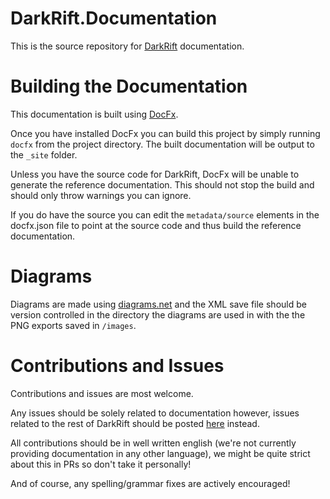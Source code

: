 # DarkRift.Documentation
This is the source repository for [DarkRift](https://www.darkriftnetworking.com) documentation.

# Building the Documentation
This documentation is built using [DocFx](https://dotnet.github.io/docfx/).

Once you have installed DocFx you can build this project by simply running `docfx` from the project directory. The built documentation will be output to the `_site` folder.

Unless you have the source code for DarkRift, DocFx will be unable to generate the reference documentation. This should not stop the build and should only throw warnings you can ignore.

If you do have the source you can edit the `metadata/source` elements in the docfx.json file to point at the source code and thus build the reference documentation.

# Diagrams
Diagrams are made using [diagrams.net](https://app.diagrams.net) and the XML save file should be version controlled in the directory the diagrams are used in with the the PNG exports saved in `/images`.

# Contributions and Issues
Contributions and issues are most welcome.

Any issues should be solely related to documentation however, issues related to the rest of DarkRift should be posted [here](https://github.com/DarkRiftNetworking/DarkRift-Networking) instead.

All contributions should be in well written english (we're not currently providing documentation in any other language), we might be quite strict about this in PRs so don't take it personally!

And of course, any spelling/grammar fixes are actively encouraged!
